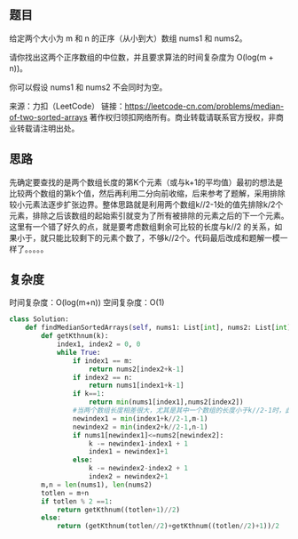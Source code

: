 ## 题目
给定两个大小为 m 和 n 的正序（从小到大）数组 nums1 和 nums2。

请你找出这两个正序数组的中位数，并且要求算法的时间复杂度为 O(log(m + n))。

你可以假设 nums1 和 nums2 不会同时为空。

来源：力扣（LeetCode）
链接：https://leetcode-cn.com/problems/median-of-two-sorted-arrays
著作权归领扣网络所有。商业转载请联系官方授权，非商业转载请注明出处。
## 思路
先确定要查找的是两个数组长度的第K个元素（或与k+1的平均值）最初的想法是比较两个数组的第k个值，然后再利用二分向前收缩，后来参考了题解，采用排除较小元素法逐步扩张边界。整体思路就是利用两个数组k//2-1处的值先排除k/2个元素，排除之后该数组的起始索引就变为了所有被排除的元素之后的下一个元素。这里有一个错了好久的点，就是要考虑数组剩余可比较的长度与k//2 的关系，如果小于，就只能比较剩下的元素个数了，不够k//2个。代码最后改成和题解一模一样了。。。。。
## 复杂度
时间复杂度：O(log(m+n))
空间复杂度：O(1)
```python
class Solution:
    def findMedianSortedArrays(self, nums1: List[int], nums2: List[int]) -> float:   
        def getKthnum(k):
            index1, index2 = 0, 0
            while True:
                if index1 == m:
                    return nums2[index2+k-1]
                if index2 == n:
                    return nums1[index1+k-1]
                if k==1:
                    return min(nums1[index1],nums2[index2])
                #当两个数组长度相差很大，尤其是其中一个数组的长度小于k//2-1时，此时需要比较的是该数组的最后一个元素
                newindex1 = min(index1+k//2-1,m-1)
                newindex2 = min(index2+k//2-1,n-1)
                if nums1[newindex1]<=nums2[newindex2]:                    
                    k -= newindex1-index1 + 1
                    index1 = newindex1+1                          
                else:                   
                    k -= newindex2-index2 + 1
                    index2 = newindex2+1
        m,n = len(nums1), len(nums2)
        totlen = m+n 
        if totlen % 2 ==1:
            return getKthnum((totlen+1)//2)
        else:
            return (getKthnum(totlen//2)+getKthnum((totlen//2)+1))/2            
```
